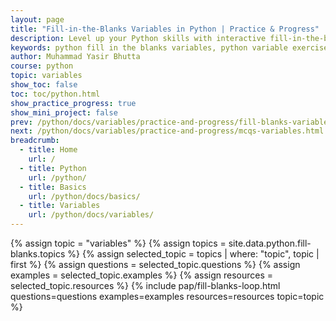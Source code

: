 ```yaml
---
layout: page
title: "Fill-in-the-Blanks Variables in Python | Practice & Progress"
description: Level up your Python skills with interactive fill‑in‑the‑blanks exercises! Practice variable declaration, assignment, and usage in bite‑sized challenges.
keywords: python fill in the blanks variables, python variable exercises, variable assignment practice, python practice fill blanks, python variables tutorial, interactive python variables, python variables quiz, python coding practice variables, learn python variables, python exercises beginner
author: Muhammad Yasir Bhutta
course: python
topic: variables
show_toc: false
toc: toc/python.html
show_practice_progress: true
show_mini_project: false
prev: /python/docs/variables/practice-and-progress/fill-blanks-variables.html
next: /python/docs/variables/practice-and-progress/mcqs-variables.html
breadcrumb:
  - title: Home
    url: /
  - title: Python
    url: /python/
  - title: Basics
    url: /python/docs/basics/
  - title: Variables
    url: /python/docs/variables/
---
```


{% assign topic = "variables" %}
{% assign topics = site.data.python.fill-blanks.topics %}
{% assign selected_topic = topics | where: "topic", topic | first %}
{% assign questions = selected_topic.questions %}
{% assign examples = selected_topic.examples %}
{% assign resources = selected_topic.resources %}
{% include pap/fill-blanks-loop.html questions=questions examples=examples resources=resources topic=topic %}
